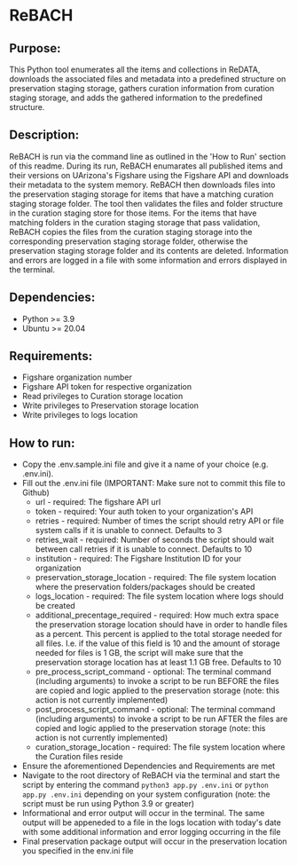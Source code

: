 # ReBACH

## Purpose:
This Python tool enumerates all the items and collections in ReDATA, downloads the associated files and metadata into a predefined structure on preservation staging storage, gathers curation information from curation staging storage, and adds the gathered information to the predefined structure.

## Description:
ReBACH is run via the command line as outlined in the 'How to Run' section of this readme. During its run, ReBACH enumarates all published items and their versions on UArizona's Figshare using the Figshare API and downloads their metadata to the system memory. ReBACH then downloads files into the preservation staging storage for items that have a matching curation staging storage folder. The tool then validates the files and folder structure in the curation staging store for those items. For the items that have matching folders in the curation staging storage that pass validation, ReBACH copies the files from the curation staging storage into the corresponding preservation staging storage folder, otherwise the preservation staging storage folder and its contents are deleted. Information and errors are logged in a file with some information and errors displayed in the terminal.

## Dependencies:
- Python >= 3.9
- Ubuntu >= 20.04

## Requirements:
- Figshare organization number
- Figshare API token for respective organization
- Read privileges to Curation storage location
- Write privileges to Preservation storage location
- Write privileges to logs location

## How to run:
- Copy the .env.sample.ini file and give it a name of your choice (e.g. .env.ini).
- Fill out the .env.ini file (IMPORTANT: Make sure not to commit this file to Github)
    - url - required: The figshare API url
    - token - required: Your auth token to your organization's API
    - retries - required: Number of times the script should retry API or file system calls if it is unable to connect. Defaults to 3
    - retries_wait - required: Number of seconds the script should wait between call retries if it is unable to connect. Defaults to 10
    - institution - required: The Figshare Institution ID for your organization
    - preservation_storage_location - required: The file system location where the preservation folders/packages should be created
    - logs_location - required: The file system location where logs should be created
    - additional_precentage_required - required: How much extra space the preservation storage location should have in order to handle files as a percent. This percent is applied to the total storage needed for all files. I.e. if the value of this field is 10 and the amount of storage needed for files is 1 GB, the script will make sure that the preservation storage location has at least 1.1 GB free. Defaults to 10 
    - pre_process_script_command - optional: The terminal command (including arguments) to invoke a script to be run BEFORE the files are copied and logic applied to the preservation storage (note: this action is not currently implemented)
    - post_process_script_command - optional: The terminal command (including arguments) to invoke a script to be run AFTER the files are copied and logic applied to the preservation storage (note: this action is not currently implemented)
    - curation_storage_location - required: The file system location where the Curation files reside
- Ensure the aforementioned Dependencies and Requirements are met
- Navigate to the root directory of ReBACH via the terminal and start the script by entering the command `python3 app.py .env.ini` or `python app.py .env.ini` depending on your system configuration (note: the script must be run using Python 3.9 or greater)
- Informational and error output will occur in the terminal. The same output will be appeneded to a file in the logs location with today's date with some additional information and error logging occurring in the file
- Final preservation package output will occur in the preservation location you specified in the env.ini file
